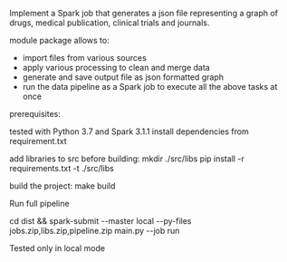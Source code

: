 Implement a Spark job that generates a json file representing a graph 
of drugs, medical publication, clinical trials and journals. 

module package allows to:
- import files from various sources
- apply various processing to clean and merge data
- generate and save output file as json formatted graph
- run the data pipeline as a Spark job to execute all the above tasks at once

prerequisites:

tested with Python 3.7 and Spark 3.1.1
install dependencies from requirement.txt

add libraries to src before building:
mkdir ./src/libs
pip install -r requirements.txt -t ./src/libs

build the project:
make build

Run full pipeline  

cd dist && spark-submit --master local --py-files jobs.zip,libs.zip,pipeline.zip main.py --job run

Tested only in local mode





